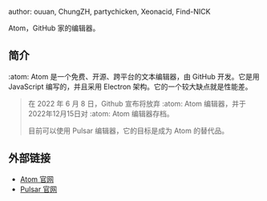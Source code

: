 author: ouuan, ChungZH, partychicken, Xeonacid, Find-NICK

Atom，GitHub 家的编辑器。

## 简介

:atom: Atom 是一个免费、开源、跨平台的文本编辑器，由 GitHub 开发。它是用 JavaScript 编写的，并且采用 Electron 架构。它的一个较大缺点就是性能差。

> 在 2022 年 6 月 8 日，Github 宣布将放弃 :atom: Atom 编辑器，并于2022年12月15日对 :atom: Atom 编辑器存档。
>
> 目前可以使用 Pulsar 编辑器，它的目标是成为 Atom 的替代品。

## 外部链接

- [Atom 官网](https://atom.io)
- [Pulsar 官网](https://pulsar-edit.dev/)
